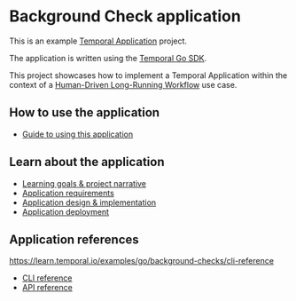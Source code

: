 # Background Check application

This is an example [Temporal Application](https://docs.temporal.io/temporal#temporal-application) project.

The application is written using the [Temporal Go SDK](https://github.com/temporalio/sdk-go).

This project showcases how to implement a Temporal Application within the context of a [Human-Driven Long-Running Workflow](https://learn.temporal.io/examples/go/background-checks/#what-is-a-human-driven-long-running-workflow) use case.

## How to use the application

- [Guide to using this application](https://docs.temporal.io/learning-paths/background-checks/how-to-use)

## Learn about the application

- [Learning goals & project narrative](https://learn.temporal.io/examples/go/background-checks)
- [Application requirements](https://learn.temporal.io/examples/go/background-checks/application-requirements)
- [Application design & implementation](https://learn.temporal.io/examples/go/background-checks/application-design)
- [Application deployment](https://learn.temporal.io/examples/go/background-checks/application-deployment)

## Application references

https://learn.temporal.io/examples/go/background-checks/cli-reference
- [CLI reference](https://learn.temporal.io/examples/go/background-checks/cli-reference)
- [API reference](https://learn.temporal.io/examples/go/background-checks/api-reference)
